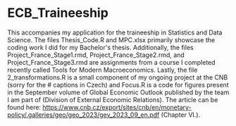 # ECB_Traineeship
This accompanies my application for the traineeship in Statistics and Data Science. The files Thesis_Code.R and MPC.xlsx primarily showcase the coding work I did for my Bachelor's thesis. Additionally, the files Project_France_Stage1.rmd, Project_France_Stage2.rmd, and Project_France_Stage3.rmd are assignments from a course I completed recently called Tools for Modern Macroeconomics. Lastly, the file 2_transformations.R is a small component of my ongoing project at the CNB (sorry for the # captions in Czech) and Focus.R is a code for figures present in the September volume of Global Economic Outlook published by the team I am part of (Division of External Economic Relations). The article can be found here: https://www.cnb.cz/export/sites/cnb/en/monetary-policy/.galleries/geo/geo_2023/gev_2023_09_en.pdf (Chapter VI.).
